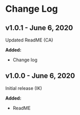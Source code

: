 # Change Log

## v1.0.1 - June 6, 2020

Updated ReadME (CA)

**Added:**
- Change log

## v1.0.0 - June 6, 2020

Initial release (IK)

**Added:**
- ReadME
